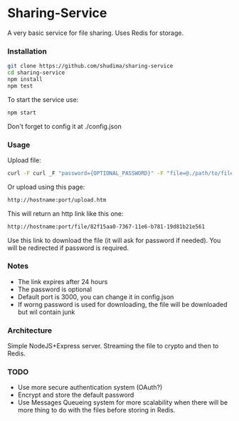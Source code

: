 # Sharing-Service

A very basic service for file sharing. Uses Redis for storage.

### Installation

```sh
git clone https://github.com/shudima/sharing-service
cd sharing-service
npm install
npm test
```
To start the service use:
```sh
npm start
```
Don't forget to config it at ./config.json

### Usage

Upload file:
```sh
curl -F curl _F "password={OPTIONAL_PASSWORD}" -F "file=@./path/to/file" http://hostname:port/upload-file/
```
Or upload using this page:
```sh
http://hostname:port/upload.htm
```

This will return an http link like this one:
```sh
http://hostname:port/file/82f15aa0-7367-11e6-b781-19d81b21e561
```
Use this link to download the file (it will ask for password if needed).
You will be redirected if password is required.
 
### Notes
  - The link expires after 24 hours
  - The password is optional
  - Default port is 3000, you can change it in config.json
  - If worng password is used for downloading, the file will be downloaded but wil contain junk


### Architecture
Simple NodeJS+Express server.
Streaming the file to crypto and then to Redis.

### TODO
- Use more secure authentication system (OAuth?)
- Encrypt and store the default password
- Use Messages Queueing system for more scalability when there will be more thing to do with the files before storing in Redis.
